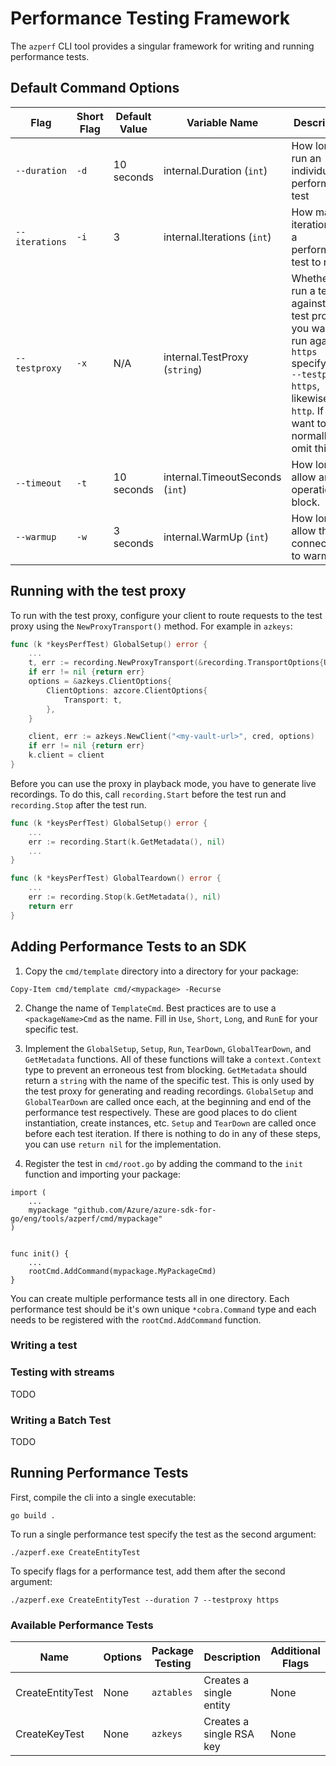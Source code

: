 # Performance Testing Framework
The `azperf` CLI tool provides a singular framework for writing and running performance tests.

## Default Command Options

| Flag | Short Flag | Default Value | Variable Name | Description |
| -----| ---------- | ------------- | ------------- | ----------- |
| `--duration` | `-d` | 10 seconds | internal.Duration (`int`) | How long to run an individual performance test |
| `--iterations` | `-i` | 3 | internal.Iterations (`int`) | How many iterations of a performance test to run |
| `--testproxy` | `-x` | N/A | internal.TestProxy (`string`) | Whether to run a test against a test proxy. If you want to run against `https` specify with `--testproxy https`, likewise for `http`. If you want to run normally omit this flag |
| `--timeout` | `-t` | 10 seconds| internal.TimeoutSeconds (`int`) | How long to allow an operation to block. |
| `--warmup` | `-w` | 3 seconds| internal.WarmUp (`int`) | How long to allow the connection to warm up. |

## Running with the test proxy

To run with the test proxy, configure your client to route requests to the test proxy using the `NewProxyTransport()` method. For example in `azkeys`:

```go
func (k *keysPerfTest) GlobalSetup() error {
    ...
    t, err := recording.NewProxyTransport(&recording.TransportOptions{UseHTTPS: true, TestName: a.GetMetadata()})
    if err != nil {return err}
    options = &azkeys.ClientOptions{
        ClientOptions: azcore.ClientOptions{
            Transport: t,
        },
    }

    client, err := azkeys.NewClient("<my-vault-url>", cred, options)
    if err != nil {return err}
    k.client = client
}
```

Before you can use the proxy in playback mode, you have to generate live recordings. To do this, call `recording.Start` before the test run and `recording.Stop` after the test run.

```go
func (k *keysPerfTest) GlobalSetup() error {
    ...
    err := recording.Start(k.GetMetadata(), nil)
    ...
}

func (k *keysPerfTest) GlobalTeardown() error {
    ...
    err := recording.Stop(k.GetMetadata(), nil)
    return err
}
```

## Adding Performance Tests to an SDK

1. Copy the `cmd/template` directory into a directory for your package:
```pwsh
Copy-Item cmd/template cmd/<mypackage> -Recurse
```

2. Change the name of `TemplateCmd`. Best practices are to use a `<packageName>Cmd` as the name. Fill in `Use`, `Short`, `Long`, and `RunE` for your specific test.

3. Implement the `GlobalSetup`, `Setup`, `Run`, `TearDown`, `GlobalTearDown`, and `GetMetadata` functions. All of these functions will take a `context.Context` type to prevent an erroneous test from blocking. `GetMetadata` should return a `string` with the name of the specific test. This is only used by the test proxy for generating and reading recordings. `GlobalSetup` and `GlobalTearDown` are called once each, at the beginning and end of the performance test respectively. These are good places to do client instantiation, create instances, etc. `Setup` and `TearDown` are called once before each test iteration. If there is nothing to do in any of these steps, you can use `return nil` for the implementation.

4. Register the test in `cmd/root.go` by adding the command to the `init` function and importing your package:

```golang
import (
    ...
    mypackage "github.com/Azure/azure-sdk-for-go/eng/tools/azperf/cmd/mypackage"
)


func init() {
    ...
    rootCmd.AddCommand(mypackage.MyPackageCmd)
}
```

You can create multiple performance tests all in one directory. Each performance test should be it's own unique `*cobra.Command` type and each needs to be registered with the `rootCmd.AddCommand` function.

### Writing a test

### Testing with streams
TODO

### Writing a Batch Test
TODO

## Running Performance Tests

First, compile the cli into a single executable:
```pwsh
go build .
```

To run a single performance test specify the test as the second argument:
```pwsh
./azperf.exe CreateEntityTest
```

To specify flags for a performance test, add them after the second argument:
```pwsh
./azperf.exe CreateEntityTest --duration 7 --testproxy https
```

### Available Performance Tests

| Name | Options | Package Testing | Description | Additional Flags |
| ---- | ------- | --------------- | ----------- | ---------------- |
| CreateEntityTest | None | `aztables` | Creates a single entity | None |
| CreateKeyTest | None | `azkeys` | Creates a single RSA key | None |